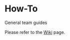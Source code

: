 # How-To
General team guides

Please refer to the [Wiki](https://github.com/MDC-Berlin-Kaminski-team/How-To/wiki) page.
